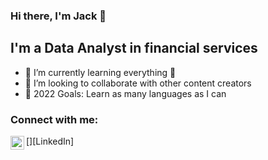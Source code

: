 ### Hi there, I'm Jack  👋 


## I'm a Data Analyst in financial services 

- 🌱 I’m currently learning everything 🤣
- 👯 I’m looking to collaborate with other content creators
- 🥅 2022 Goals: Learn as many languages as I can


### Connect with me:

[<img align="left" alt="codeSTACKr | LinkedIn" width="22px" src="https://www.linkedin.com/in/jack-everett-001145212/" />][LinkedIn]


<br />
